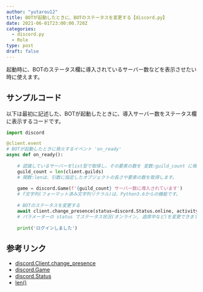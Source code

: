 ```yaml
---
author: "yutarou12"
title: BOTが起動したときに、BOTのステータスを変更する【discord.py】
date: 2021-06-01T23:00:00.720Z
categories:
  - discord.py
  - Role
type: post
draft: false
---
```


起動時に、BOTのステータス欄に導入されているサーバー数などを表示させたい時に使えます。

## サンプルコード

以下は最初に記述した、BOTが起動したときに、導入サーバー数をステータス欄に表示するコードです。

```python
import discord

@client.event
# BOTが起動したときに発火するイベント 'on_ready'
async def on_ready():
    
    # 認識しているサーバーをlist型で取得し、その要素の数を 変数:guild_count に格納しています。
    guild_count = len(client.guilds)
    # 関数:lenは、引数に指定したオブジェクトの長さや要素の数を取得します。
    
    game = discord.Game(f'{guild_count} サーバー数に導入されています')
    # f文字列(フォーマット済み文字列リテラル)は、Python3.6からの機能です。
    
    # BOTのステータスを変更する
    await client.change_presence(status=discord.Status.online, activity=game)
    # パラメーターの status でステータス状況(オンライン, 退席中など)を変更できます。
    
    print('ログインしました')

```

## 参考リンク

- [discord.Client.change_presence](https://discordpy.readthedocs.io/en/stable/api.html#discord.Client.change_presence)
- [discord.Game](https://discordpy.readthedocs.io/en/stable/api.html#discord.Game)
- [discord.Status](https://discordpy.readthedocs.io/en/stable/api.html#discord.Status)
- [len()](https://docs.python.org/ja/3/library/functions.html#len)

